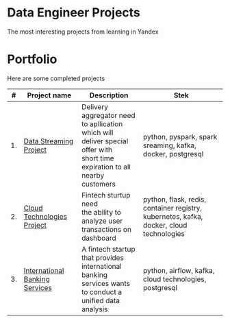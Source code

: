 # Data Engineer Projects
 The most interesting projects from learning in Yandex 

# Portfolio

Here are some completed projects

| #    | Project name                | Description                                                     | Stek                                                         |
| ---- | ------------------------------------------------------------ | ------------------------------------------------------------ | ------------------------------------------------------------ |
| 1.   | [Data Streaming Project](https://github.com/AlexBormotov/Data-Engineer-Projects/tree/main/Data-Streaming-Project) | Delivery aggregator need to apllication <br/>which will deliver special offer with <br/>short time expiration to all nearby customers | python, pyspark, spark sreaming, kafka, docker, postgresql |
| 2.   | [Cloud Technologies Project](https://github.com/AlexBormotov/Data-Engineer-Projects/tree/main/Cloud-Technologies-Project) | Fintech sturtup need <br/>the ability to analyze user <br/>transactions on dashboard | python, flask, redis, container registry, kubernetes, kafka, docker, cloud technologies |
| 3.   | [International Banking Services](https://github.com/AlexBormotov/Data-Engineer-Projects/tree/main/International-Banking-Services) | A fintech startup that provides <br/>international banking services wants <br/>to conduct a unified data analysis | python, airflow, kafka, cloud technologies, postgresql |
